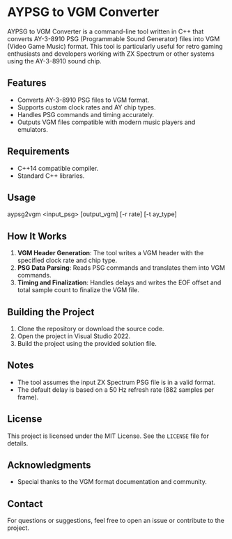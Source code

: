 # AYPSG to VGM Converter

AYPSG to VGM Converter is a command-line tool written in C++ that converts AY-3-8910 PSG (Programmable Sound Generator) files into VGM (Video Game Music) format. This tool is particularly useful for retro gaming enthusiasts and developers working with ZX Spectrum or other systems using the AY-3-8910 sound chip.

## Features

- Converts AY-3-8910 PSG files to VGM format.
- Supports custom clock rates and AY chip types.
- Handles PSG commands and timing accurately.
- Outputs VGM files compatible with modern music players and emulators.

## Requirements

- C++14 compatible compiler.
- Standard C++ libraries.

## Usage

aypsg2vgm <input_psg> [output_vgm] [-r rate] [-t ay_type]

## How It Works

1. **VGM Header Generation**: The tool writes a VGM header with the specified clock rate and chip type.
2. **PSG Data Parsing**: Reads PSG commands and translates them into VGM commands.
3. **Timing and Finalization**: Handles delays and writes the EOF offset and total sample count to finalize the VGM file.

## Building the Project

1. Clone the repository or download the source code.
2. Open the project in Visual Studio 2022.
3. Build the project using the provided solution file.

## Notes

- The tool assumes the input ZX Spectrum PSG file is in a valid format.
- The default delay is based on a 50 Hz refresh rate (882 samples per frame).

## License

This project is licensed under the MIT License. See the `LICENSE` file for details.

## Acknowledgments

- Special thanks to the VGM format documentation and community.

## Contact

For questions or suggestions, feel free to open an issue or contribute to the project.